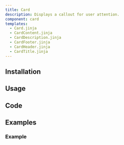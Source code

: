 ```yaml
---
title: Card
description: Displays a callout for user attention.
component: card
templates:
  - Card.jinja
  - CardContent.jinja
  - CardDescription.jinja
  - CardFooter.jinja
  - CardHeader.jinja
  - CardTitle.jinja
---
```


<TabPreview component="Card" template="examples/card.html"/>

<Prose>

## Installation

</Prose>

<Installation name="Card" component="card"/>

<Prose>

## Usage

</Prose>

<IncludeFile dir="docs/templates" file_name="examples/card.html"/>

<Prose>

## Code
</Prose>

<IncludeComponents dir="card" :components="{{ metadata.templates }}" />

<Prose>

## Examples
</Prose>

<Prose>

### Example

</Prose>


<TabPreview component="Example" template="examples/card_example.html"/>
